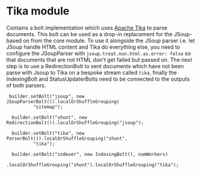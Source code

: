 # Tika module

Contains a bolt implementation which uses [Apache Tika](http://tika.apache.org/) to parse documents. This bolt can be used as a drop-in replacement for the JSoup-based on from the core module.
To use it alongside the JSoup parser i.e. let JSoup handle HTML content and Tika do everything else, you need to configure the JSoupParser with `jsoup.treat.non.html.as.error: false` so that documents that are not HTML don't get failed but passed on.
The next step is to use a RedirectionBolt to sent documents which have not been parse with Jsoup to Tika on a bespoke stream called `tika`, finally the IndexingBolt and StatusUpdaterBolts need to be connected to the outputs of both parsers. 

```
 builder.setBolt("jsoup", new JSoupParserBolt()).localOrShuffleGrouping(
          "sitemap");
  
  builder.setBolt("shunt", new RedirectionBolt()).localOrShuffleGrouping("jsoup");
  
  builder.setBolt("tika", new ParserBolt()).localOrShuffleGrouping("shunt",
          "tika");
  
  builder.setBolt("indexer", new IndexingBolt(), numWorkers)
          .localOrShuffleGrouping("shunt").localOrShuffleGrouping("tika");
 ```
